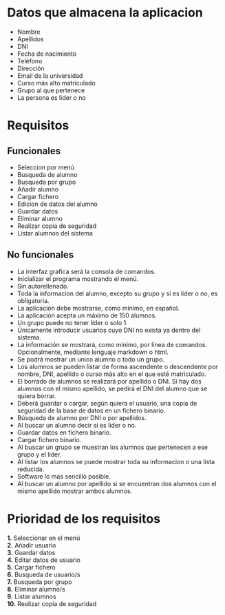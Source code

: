 
# Datos que almacena la aplicacion

* Nombre
* Apellidos
* DNI
* Fecha de nacimiento
* Teléfono
* Dirección
* Email de la universidad
* Curso más alto matriculado
* Grupo al que pertenece
* La persona es lider o no

# Requisitos  

## Funcionales

* Seleccion por menú
* Busqueda de alumno
* Busqueda por grupo
* Añadir alumno
* Cargar fichero
* Edicion de datos del alumno
* Guardar datos
* Eliminar alumno
* Realizar copia de seguridad
* Listar alumnos del sistema

## No funcionales

* La interfaz grafica será la consola de comandos.
* Inicializar el programa mostrando el menú.
* Sin autorellenado.
* Toda la informacion del alumno, excepto su grupo y si es lider o no, es obligatoria.
* La aplicación debe mostrarse, como mínimo, en español. 
* La aplicación acepta un máximo de 150 alumnos. 
* Un grupo puede no tener líder o solo 1. 
* Únicamente introducir usuarios cuyo DNI no exista ya dentro del sistema.
* La información se mostrará, como mínimo, por línea de comandos. Opcionalmente, mediante lenguaje markdown o html. 
* Se podrá mostrar un unico alumno o todo un grupo.
* Los alumnos se pueden listar de forma ascendente o descendente por nombre, DNI, apellido o curso más alto en el que esté matriculado.
* El borrado de alumnos se realizará por apellido o DNI. Si hay dos alumnos con el mismo apellido, se pedirá el DNI del alumno que se quiera borrar. 
* Deberá guardar o cargar, según quiera el usuario, una copia de seguridad de la base de datos en un fichero binario. 
* Búsqueda de alumno por DNI o por apellidos.
* Al buscar un alumno decir si es lider o no.
* Guardar datos en fichero binario.
* Cargar fichero binario.
* Al buscar un grupo se muestran los alumnos que pertenecen a ese grupo y el líder.  
* Al listar los alumnos se puede mostrar toda su informacion o una lista reducida.
* Software lo mas sencillo posible.
* Al buscar un alumno por apellido si se encuentran dos alumnos con el mismo apellido mostrar ambos alumnos.

# Prioridad de los requisitos

**1.** Seleccionar en el menú  
**2.** Añadir usuario  
**3.** Guardar datos  
**4.** Editar datos de usuario  
**5.** Cargar fichero  
**6.** Busqueda de usuario/s  
**7.** Busqueda por grupo  
**8.** Eliminar alumno/s  
**9.** Listar alumnos  
**10.** Realizar copia de seguridad   



